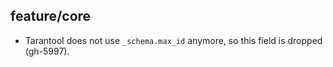 ## feature/core

* Tarantool does not use `_schema.max_id` anymore, so this field is
  dropped (gh-5997).
